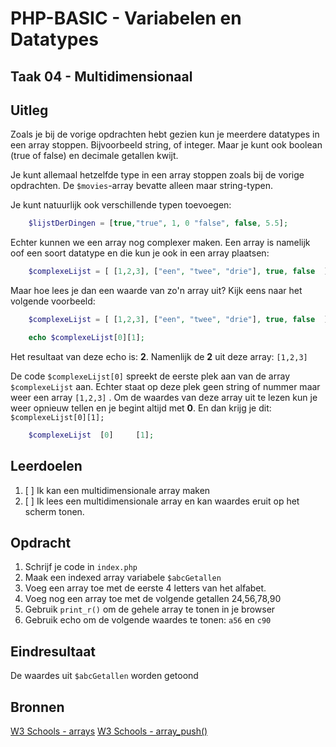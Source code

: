 # PHP-BASIC - Variabelen en Datatypes

## Taak 04 - Multidimensionaal

## Uitleg

Zoals je bij de vorige opdrachten hebt gezien kun je meerdere datatypes in een array stoppen. Bijvoorbeeld string, of integer. Maar je kunt ook boolean (true of false) en decimale getallen kwijt. 

Je kunt allemaal hetzelfde type in een array stoppen zoals bij de vorige opdrachten. De `$movies`-array bevatte alleen maar string-typen.

Je kunt natuurlijk ook verschillende typen toevoegen:

```php
    $lijstDerDingen = [true,"true", 1, 0 "false", false, 5.5];
```

Echter kunnen we een array nog complexer maken. Een array is namelijk oof een soort datatype en die kun je ook in een array plaatsen:

```php
    $complexeLijst = [ [1,2,3], ["een", "twee", "drie"], true, false  ];
```

Maar hoe lees je dan een waarde van zo'n array uit? Kijk eens naar het volgende voorbeeld:

```php
    $complexeLijst = [ [1,2,3], ["een", "twee", "drie"], true, false  ];

    echo $complexeLijst[0][1];
```

Het resultaat van deze echo is: __2__. Namenlijk de __2__ uit deze array: `[1,2,3]`

De code `$complexeLijst[0]` spreekt de eerste plek aan van de array `$complexeLijst` aan. Echter staat op deze plek geen string of nummer maar weer een array `[1,2,3]` . Om de waardes van deze array uit te lezen kun je weer opnieuw tellen en je begint altijd met __0__. En dan krijg je dit: `$complexeLijst[0][1];`

```php
    $complexeLijst  [0]     [1];
```

## Leerdoelen

1. [ ] Ik kan een multidimensionale array maken
2. [ ] Ik lees een multidimensionale array en kan waardes eruit op het scherm tonen.

## Opdracht

1. Schrijf je code in `index.php`
2. Maak een indexed array variabele `$abcGetallen`
3. Voeg een array toe met de eerste 4 letters van het alfabet.
4. Voeg nog een array toe met de volgende getallen 24,56,78,90
5. Gebruik `print_r()` om de gehele array te tonen in je browser
6. Gebruik echo om de volgende waardes te tonen: `a56` en `c90`

## Eindresultaat

De waardes uit `$abcGetallen` worden getoond

## Bronnen

[W3 Schools - arrays](https://www.w3schools.com/PHP/php_arrays.asp)
[W3 Schools - array_push()](https://www.w3schools.com/Php/func_array_push.asp)

<!--- ------------ DIT COMMENTAAR LATEN STAAN AUB ------------
------------------ ------------------------------ ------------
------------------ eagle ref:29317031
------------------ ------------------------------ ------------
------------------ DIT COMMENTAAR LATEN STAAN AUB -------- -->
